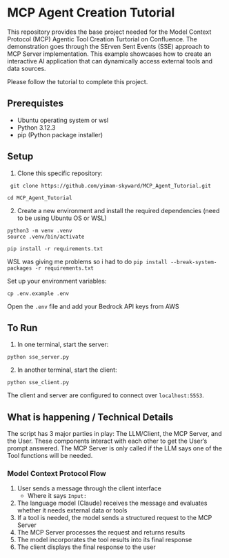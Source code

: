 # MCP Agent Creation Tutorial
This repository provides the base project needed for the Model Context Protocol (MCP) Agentic Tool Creation Turtorial on Confluence.  The demonstration goes through the SErven Sent Events (SSE) approach to MCP Server implementation.  This example showcases how to create an interactive AI application that can dynamically access external tools and data sources.

Please follow the tutorial to complete this project.

## Prerequistes

- Ubuntu operating system or wsl
- Python 3.12.3
- pip (Python package installer)

## Setup

1. Clone this specific repository:

```
 git clone https://github.com/yimam-skyward/MCP_Agent_Tutorial.git
```
```
cd MCP_Agent_Tutorial
```

2. Create a new environment and install the required dependencies (need to be using Ubuntu OS or WSL)

```
python3 -m venv .venv
source .venv/bin/activate
```

```
pip install -r requirements.txt
```

WSL was giving me problems so i had to do `pip install --break-system-packages -r requirements.txt`

Set up your environment variables:
```
cp .env.example .env
```

Open the `.env` file and add your Bedrock API keys from AWS

## To Run
1. In one terminal, start the server:

```
python sse_server.py
```

2. In another terminal, start the client:

```
python sse_client.py
```

The client and server are configured to connect over `localhost:5553`.


## What is happening / Technical Details

The script has 3 major parties in play: The LLM/Client, the MCP Server, and the User. These components interact with each other to get the User’s prompt answered.  The MCP Server is only called if the LLM says one of the Tool functions will be needed.  

### Model Context Protocol Flow

1. User sends a message through the client interface
    - Where it says `Input:` 
2. The language model (Claude) receives the message and evaluates whether it needs external data or tools
3. If a tool is needed, the model sends a structured request to the MCP Server
4. The MCP Server processes the request and returns results
5. The model incorporates the tool results into its final response
6. The client displays the final response to the user